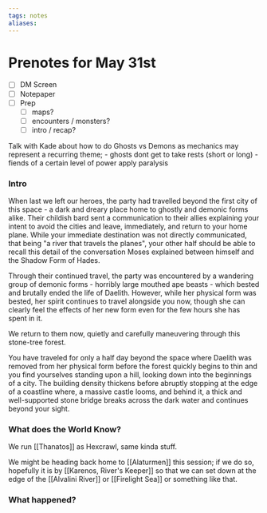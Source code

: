 ```yaml
---
tags: notes
aliases:
---
```


# Prenotes for May 31st
- [ ] DM Screen
- [ ] Notepaper
- [ ] Prep
	- [ ] maps?
	- [ ] encounters / monsters?
	- [ ] intro / recap?

Talk with Kade about how to do Ghosts vs Demons as mechanics may represent a recurring theme;
	- ghosts dont get to take rests (short or long)
	- fiends of a certain level of power apply paralysis 

### Intro

When last we left our heroes, the party had travelled beyond the first city of this space - a dark and dreary place home to ghostly and demonic forms alike. Their childish bard sent a communication to their allies explaining your intent to avoid the cities and leave, immediately, and return to your home plane. While your immediate destination was not directly communicated, that being "a river that travels the planes", your other half should be able to recall this detail of the conversation Moses explained between himself and the Shadow Form of Hades.

Through their continued travel, the party was encountered by a wandering group of demonic forms - horribly large mouthed ape beasts - which bested and brutally ended the life of Daelith. However, while her physical form was bested, her spirit continues to travel alongside you now, though she can clearly feel the effects of her new form even for the few hours she has spent in it.

We return to them now, quietly and carefully maneuvering through this stone-tree forest. 

You have traveled for only a half day beyond the space where Daelith was removed from her physical form before the forest quickly begins to thin and you find yourselves standing upon a hill, looking down into the beginnings of a city. The building density thickens before abruptly stopping at the edge of a coastline where, a massive castle looms, and behind it, a thick and well-supported stone bridge breaks across the dark water and continues beyond your sight.

### What does the World Know?

We run [[Thanatos]] as Hexcrawl, same kinda stuff.

We might be heading back home to [[Alaturmen]] this session; if we do so, hopefully it is by [[Karenos, River's Keeper]] so that we can set down at the edge of the [[Alvalini River]] or [[Firelight Sea]] or something like that.



### What happened?